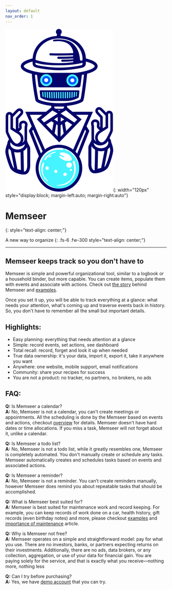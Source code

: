 ```yaml
---
layout: default
nav_order: 1
---
```


![](assets/images/logo.png){: width="120px" style="display:block; margin-left:auto; margin-right:auto"}

# Memseer
{: style="text-align: center;"}

A new way to organize
{: .fs-6 .fw-300 style="text-align: center;"}

---

## Memseer keeps track so you don't have to

Memseer is simple and powerful organizational tool, similar to a logbook or a household binder, but more capable. You can create items, populate them with events and associate with actions. Check out [the story](docs/about/the_story.md) behind Memseer and [examples](docs/examples/index.md). 

Once you set it up, you will be able to track everything at a glance: what needs your attention, what's coming up and traverse events back in history. So, you don't have to remember all the small but important details.

## Highlights:
- Easy planning: everything that needs attention at a glance
- Simple: record events, set actions, see dashboard
- Total recall: record, forget and look it up when needed
- True data ownership: it's your data, import it, export it, take it anywhere you want
- Anywhere: one website, mobile support, email notifications
- Community: share your recipes for success 
- You are not a product: no tracker, no partners, no brokers, no ads

## FAQ:
**Q:** Is Memseer a calendar?\
**A:** No, Memseer is not a calendar, you can't create meetings or appointments. All the scheduling is done by the Memseer based on events and actions, checkout [overview](docs/guides/overview.md) for details. Memseer doesn't have hard dates or time allocations. If you miss a task, Memseer will not forget about it, unlike a calendar.

**Q:** Is Memseer a todo list?\
**A:** No, Memseer is not a todo list, while it greatly resembles one, Memseer is completely automated. You don't manually create or schedule any tasks. Memseer automatically creates and schedules tasks based on events and associated actions.

**Q:** Is Memseer a reminder?\
**A:** No, Memseer is not a reminder. You can’t create reminders manually, however Memseer does remind you about repeatable tasks that should be accomplished.

**Q:** What is Memseer best suited for?\
**A:** Memseer is best suited for maintenance work and record keeping. For example, you can keep records of work done on a car, health history, gift records (even birthday notes) and more, please checkout [examples](docs/examples/index.md) and [importance of maintenance](docs/about/timely_maintenance.md) article.

**Q:** Why is Memseer not free?\
**A:** Memseer operates on a simple and straightforward model: pay for what you use. There are no investors, banks, or partners expecting returns on their investments. Additionally, there are no ads, data brokers, or any collection, aggregation, or use of your data for financial gain. You are paying solely for the service, and that is exactly what you receive—nothing more, nothing less

**Q:** Can I try before purchasing?\
**A:** Yes, we have [demo account](docs/demo.md) that you can try.
